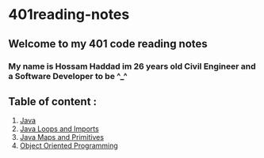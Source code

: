 # 401reading-notes

## Welcome to my 401 code reading notes

### My name is Hossam Haddad im 26 years old Civil Engineer and a Software Developer to be ^\_^

## Table of content :

1. [Java](https://hossamhaddad.github.io/401reading-notes/read-01)
2. [Java Loops and Imports](https://hossamhaddad.github.io/401reading-notes/read-02)
3. [Java Maps and Primitives](https://hossamhaddad.github.io/401reading-notes/read-03)
4. [Object Oriented Programming](https://hossamhaddad.github.io/401reading-notes/read-04)

